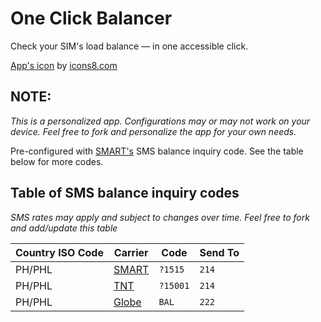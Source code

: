 # One Click Balancer
Check your SIM's load balance — in one accessible click.

[App's icon](https://github.com/raymelon/OneClickBalancer/blob/master/app/src/main/res/drawable/sim.png) by [icons8.com](https://icons8.com/icon/12924/sim-card)

## NOTE:

*This is a personalized app. Configurations may or may not work on your device. Feel free to fork and personalize the app for your own needs.* 

Pre-configured with [SMART's](http://smart.com.ph) SMS balance inquiry code. See the table below for more codes.

## Table of SMS balance inquiry codes

*SMS rates may apply and subject to changes over time. Feel free to fork and add/update this table*

Country ISO Code | Carrier | Code | Send To
--- | --- | --- | ---
PH/PHL | [SMART](http://smart.com.ph) | `?1515` | `214`
PH/PHL | [TNT](http://tntph.com/) | `?15001` | `214`
PH/PHL | [Globe](https://www.globe.com.ph/) | `BAL` | `222`

